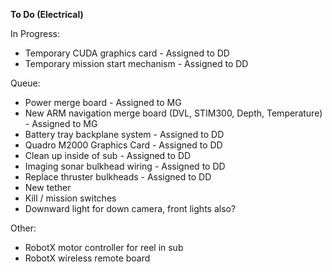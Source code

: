 **To Do (Electrical)**

In Progress:

* Temporary CUDA graphics card - Assigned to DD
* Temporary mission start mechanism - Assigned to DD

Queue:

* Power merge board - Assigned to MG
* New ARM navigation merge board (DVL, STIM300, Depth, Temperature) - Assigned to MG
* Battery tray backplane system - Assigned to DD
* Quadro M2000 Graphics Card - Assigned to DD
* Clean up inside of sub - Assigned to DD
* Imaging sonar bulkhead wiring - Assigned to DD
* Replace thruster bulkheads - Assigned to DD
* New tether
* Kill / mission switches
* Downward light for down camera, front lights also?

Other:

* RobotX motor controller for reel in sub
* RobotX wireless remote board